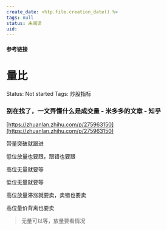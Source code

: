 ```yaml
---
create_date: <%tp.file.creation_date() %>
tags: null
status: 未阅读 
uid: 
---
```



#### 参考链接

# 量比

Status: Not started
Tags: 炒股指标

### 别在找了，一文弄懂什么是成交量 - 米多多的文章 - 知乎
[https://zhuanlan.zhihu.com/p/275963150](https://zhuanlan.zhihu.com/p/275963150)

带量突破就跟进

低位放量也要跟，跟错也要跟

高位无量就要等

低位无量就要等

高位放量滞涨就要卖，卖错也要卖

高位量价背离也要卖

> 无量可以等，放量要看情况
>